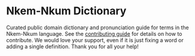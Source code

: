 
# Nkem-Nkum Dictionary

Curated public domain dictionary and pronunciation guide for terms in the Nkem-Nkum language. See the [contributing guide](https://github.com/drumworkteam/term/blob/make/.github/contributing.md) for details on how to contribute. We would love your support, even if it is just fixing a word or adding a single definition. Thank you for all your help!